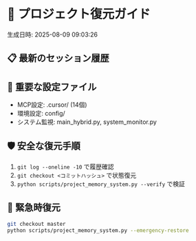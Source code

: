 
# 🔄 プロジェクト復元ガイド
生成日時: 2025-08-09 09:03:26

## 📋 最新のセッション履歴

## 🔧 重要な設定ファイル
- MCP設定: .cursor/ (14個)
- 環境設定: config/ 
- システム監視: main_hybrid.py, system_monitor.py

## 🛡️ 安全な復元手順
1. `git log --oneline -10` で履歴確認
2. `git checkout <コミットハッシュ>` で状態復元
3. `python scripts/project_memory_system.py --verify` で検証

## 🚨 緊急時復元
```bash
git checkout master
python scripts/project_memory_system.py --emergency-restore
```
